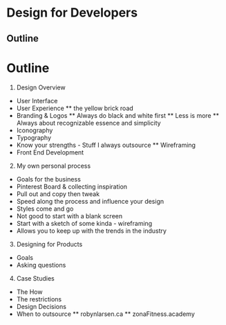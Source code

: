 # Design for Developers
## Outline

# Outline

1. Design Overview
* User Interface
* User Experience
** the yellow brick road
* Branding & Logos
** Always do black and white first
** Less is more
** Always about recognizable essence and simplicity
* Iconography
* Typography
* Know your strengths - Stuff I always outsource
** Wireframing
* Front End Development

2. My own personal process
* Goals for the business
* Pinterest Board & collecting inspiration
* Pull out and copy then tweak
* Speed along the process and influence your design
* Styles come and go
* Not good to start with a blank screen
* Start with a sketch of some kinda - wireframing
* Allows you to keep up with the trends in the industry

3. Designing for Products
* Goals
* Asking questions

4. Case Studies
* The How
* The restrictions
* Design Decisions
* When to outsource
** robynlarsen.ca
** zonaFitness.academy
